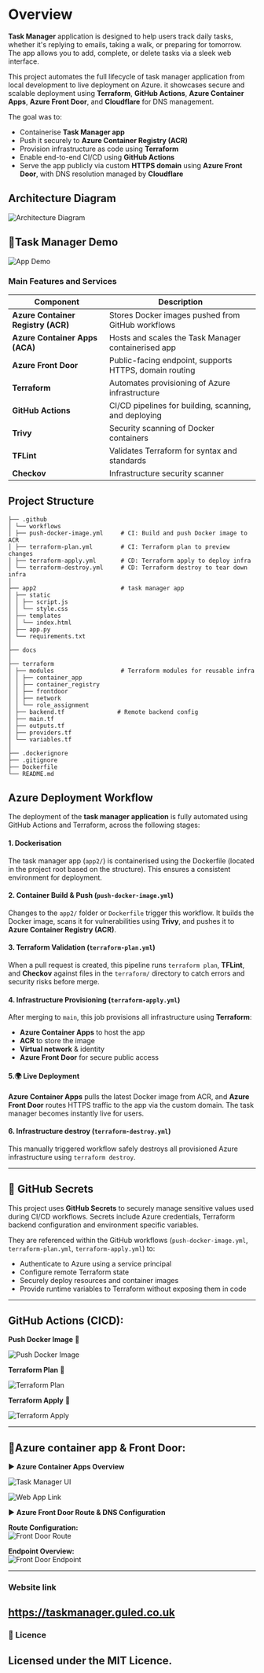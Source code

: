 # **Overview**

**Task Manager** application is designed to help users track daily tasks, whether it's replying to emails, taking a walk, or preparing for tomorrow. The app allows you to add, complete, or delete tasks via a sleek web interface.

This project automates the full lifecycle of task manager application from local development to live deployment on Azure. it showcases secure and scalable deployment using **Terraform**, **GitHub Actions**, **Azure Container Apps**, **Azure Front Door**, and **Cloudflare** for DNS management.

The goal was to:

- Containerise **Task Manager app**
- Push it securely to **Azure Container Registry (ACR)**
- Provision infrastructure as code using **Terraform**
- Enable end-to-end CI/CD using **GitHub Actions**
- Serve the app publicly via custom **HTTPS domain** using **Azure Front Door**, with DNS resolution managed by **Cloudflare**





## **Architecture Diagram**

<!-- Architecture diagram -->
![Architecture Diagram](https://github.com/Guled-Mahamud/aca-taskmanager/blob/main/docs/assets/aca-project.png?raw=true)

## **🎥Task Manager Demo**


![App Demo](https://github.com/Guled-Mahamud/aca-taskmanager/blob/main/docs/assets/tmdemo.gif?raw=true)




### **Main Features and Services**

| Component | Description |
| --- | --- |
| **Azure Container Registry (ACR)** | Stores Docker images pushed from GitHub workflows |
| **Azure Container Apps (ACA)** | Hosts and scales the Task Manager containerised app |
| **Azure Front Door** | Public-facing endpoint, supports HTTPS, domain routing |
| **Terraform** | Automates provisioning of Azure infrastructure |
| **GitHub Actions** | CI/CD pipelines for building, scanning, and deploying |
| **Trivy** | Security scanning of Docker containers |
| **TFLint** | Validates Terraform for syntax and standards |
| **Checkov** | Infrastructure security scanner |





## **Project Structure**
```
├── .github
│ └── workflows
│ ├── push-docker-image.yml     # CI: Build and push Docker image to ACR
│ ├── terraform-plan.yml        # CI: Terraform plan to preview changes
│ ├── terraform-apply.yml       # CD: Terraform apply to deploy infra
│ └── terraform-destroy.yml     # CD: Terraform destroy to tear down infra
│
├── app2                        # task manager app
│ ├── static
│ │ ├── script.js
│ │ └── style.css
│ ├── templates
│ │ └── index.html
│ ├── app.py
│ └── requirements.txt
│
├── docs
│
├── terraform
│ ├── modules                   # Terraform modules for reusable infra
│ │ ├── container_app
│ │ ├── container_registry
│ │ ├── frontdoor
│ │ ├── network
│ │ └── role_assignment
│ ├── backend.tf               # Remote backend config 
│ ├── main.tf
│ ├── outputs.tf
│ ├── providers.tf
│ └── variables.tf
│
├── .dockerignore
├── .gitignore
├── Dockerfile
└── README.md
```


## Azure Deployment Workflow

The deployment of the **task manager application** is fully automated using GitHub Actions and Terraform, across the following stages:

#### 1. **Dockerisation**  
   The task manager app (`app2/`) is containerised using the Dockerfile (located in the project root based on the structure). This ensures a consistent environment for deployment.

#### 2. Container Build & Push (`push-docker-image.yml`)

Changes to the `app2/` folder or `Dockerfile` trigger this workflow. It builds the Docker image, scans it for vulnerabilities using **Trivy**, and pushes it to **Azure Container Registry (ACR)**.

#### 3. Terraform Validation (`terraform-plan.yml`)

When a pull request is created, this pipeline runs `terraform plan`, **TFLint**, and **Checkov** against files in the `terraform/` directory to catch errors and security risks before merge.

#### 4. Infrastructure Provisioning (`terraform-apply.yml`)

After merging to `main`, this job provisions all infrastructure using **Terraform**:

- **Azure Container Apps** to host the app
- **ACR** to store the image
- **Virtual network** & identity
- **Azure Front Door** for secure public access



#### 5.🌍 Live Deployment

**Azure Container Apps** pulls the latest Docker image from ACR, and **Azure Front Door** routes HTTPS traffic to the app via the custom domain. The task manager becomes instantly live for users.

#### 6. Infrastructure destroy (`terraform-destroy.yml`)  
   This manually triggered workflow safely destroys all provisioned Azure infrastructure using `terraform destroy`.

----

## 🔐 GitHub Secrets

This project uses **GitHub Secrets** to securely manage sensitive values used during CI/CD workflows. Secrets include Azure credentials, Terraform backend configuration and environment specific variables.

They are referenced within the GitHub workflows (`push-docker-image.yml`, `terraform-plan.yml`, `terraform-apply.yml`) to:

- Authenticate to Azure using a service principal
- Configure remote Terraform state
- Securely deploy resources and container images
- Provide runtime variables to Terraform without exposing them in code
----
##  **GitHub Actions (CICD):**

<!-- CI/CD pipeline screenshots -->

 **Push Docker Image**  :repeat:

  ![Push Docker Image](https://github.com/Guled-Mahamud/aca-taskmanager/blob/main/docs/assets/docker-image-push.png?raw=true)



**Terraform Plan**  :repeat:

  ![Terraform Plan](https://github.com/Guled-Mahamud/aca-taskmanager/blob/main/docs/assets/terraform-plan.png?raw=true)


 **Terraform Apply**  :repeat:

  ![Terraform Apply](https://github.com/Guled-Mahamud/aca-taskmanager/blob/main/docs/assets/terraform-apply.png?raw=true)

 

---

## :large_blue_circle:**Azure container app & Front Door:**

:arrow_forward: **Azure Container Apps Overview**

<!-- App screenshots -->
![Task Manager UI](https://github.com/Guled-Mahamud/aca-taskmanager/blob/main/docs/assets/container-apps.png?raw=true)

![Web App Link](https://github.com/Guled-Mahamud/aca-taskmanager/blob/main/docs/assets/container-website-link.png?raw=true)



 :arrow_forward: **Azure Front Door Route & DNS Configuration**

<!-- Front Door setup -->

 **Route Configuration:**  
  ![Front Door Route](https://github.com/Guled-Mahamud/aca-taskmanager/blob/main/docs/assets/frontdoor-route.png?raw=true)

 **Endpoint Overview:**  
  ![Front Door Endpoint](https://github.com/Guled-Mahamud/aca-taskmanager/blob/main/docs/assets/frontdoor-endpoint.png?raw=true)



----
### Website link

https://taskmanager.guled.co.uk
----
### :page_facing_up: Licence

Licensed under the MIT Licence.
-----